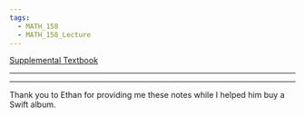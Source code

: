 ```yaml
---
tags:
  - MATH_158
  - MATH_158_Lecture
---
```

[Supplemental Textbook](https://cseweb.ucsd.edu/~dakane/Math154/154-textbook.pdf)


---


---
Thank you to Ethan for providing me these notes while I helped him buy a Swift album.